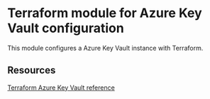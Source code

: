 # Terraform module for Azure Key Vault configuration

This module configures a Azure Key Vault instance with Terraform.

## Resources

[Terraform Azure Key Vault reference](https://registry.terraform.io/providers/hashicorp/azurerm/latest/docs/resources/key_vault)
